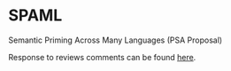 # SPAML
 Semantic Priming Across Many Languages (PSA Proposal)

Response to reviews comments can be found [here](https://docs.google.com/document/d/1URThbLmoeTvfJMDeRdgtBoWC88vWpSx_mmXuixJFyjs/edit).
